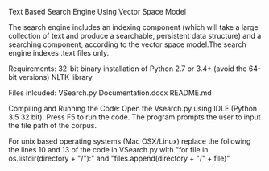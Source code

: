 Text Based Search Engine Using Vector Space Model

The search engine includes an indexing component (which will take a large collection of text and produce a searchable, persistent data structure) and a searching 
component, according to the vector space model.The search engine indexes .text files only.

Requirements:
32-bit binary installation of Python 2.7 or 3.4+ (avoid the 64-bit versions)
NLTK library

Files inlcuded:
VSearch.py
Documentation.docx
README.md

Compiling and Running the Code:
Open the Vsearch.py using IDLE (Python 3.5 32 bit). Press F5 to run the code. The program prompts the user to input the file path of the corpus.

For unix based operating systems (Mac OSX/Linux) replace the following the lines 10 and 13 of the code in VSearch.py with "for file in os.listdir(directory + "/"):" and "files.append(directory + "/" + file)"
